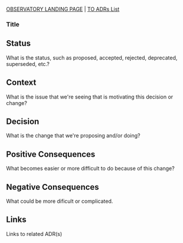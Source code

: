 [OBSERVATORY LANDING PAGE](../../README.md) | [TO ADRs List](./index.md)

### Title

## Status

What is the status, such as proposed, accepted, rejected, deprecated, superseded, etc.?

## Context

What is the issue that we're seeing that is motivating this decision or change?

## Decision

What is the change that we're proposing and/or doing?

## Positive Consequences

What becomes easier or more difficult to do because of this change?

## Negative Consequences

What could be more dificult or complicated.

## Links

Links to related ADR(s)
